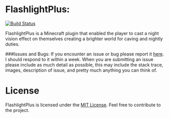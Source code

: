 FlashlightPlus:
==============
[![Build Status](https://travis-ci.org/MattsLab/FlashlightPlus.svg?branch=v1.0.10)](https://travis-ci.org/MattsLab/FlashlightPlus)

FlashlightPlus is a Minecraft plugin that enabled the player to cast a night vision effect on themselves creating a brighter world for caving and nightly duties.

###Issues and Bugs:
If you encounter an issue or bug please report it [here](https://github.com/MattsLab/FlashlightPlus/issues/new). I should respond to it within a week.
When you are submitting an issue please include as much detail as possible, this may include the stack trace, images, description of issue, and pretty much anything you can think of.

License
==============
FlashlightPlus is licensed under the [MIT License](http://opensource.org/licenses/MIT). Feel free to contribute to the project.
